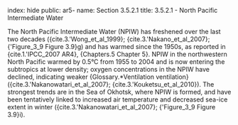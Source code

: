 index: hide
public: ar5-
name: Section 3.5.2.1
title: 3.5.2.1 - North Pacific Intermediate Water

The North Pacific Intermediate Water (NPIW) has freshened over the last two decades ({cite.3.'Wong_et_al_1999}; {cite.3.'Nakano_et_al_2007}; {'Figure_3_9 Figure 3.9}g) and has warmed since the 1950s, as reported in {cite.1.'IPCC_2007 AR4}, {Chapters.5 Chapter 5}. NPIW in the northwestern North Pacific warmed by 0.5°C from 1955 to 2004 and is now entering the subtropics at lower density; oxygen concentrations in the NPIW have declined, indicating weaker {Glossary.*Ventilation ventilation} ({cite.3.'Nakanowatari_et_al_2007}; {cite.3.'Kouketsu_et_al_2010}). The strongest trends are in the Sea of Okhotsk, where NPIW is formed, and have been tentatively linked to increased air temperature and decreased sea-ice extent in winter ({cite.3.'Nakanowatari_et_al_2007}; {'Figure_3_9 Figure 3.9}i).
